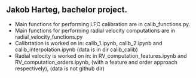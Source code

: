 
## Jakob Harteg, bachelor project.

- Main functions for performing LFC calibration are in calib_functions.py. 
- Main functions for performing radial velocity computations are in radial_velocity_functions.py 
- Calibrtation is worked on in: calib_1.ipynb, calib_2.ipynb and calib_interpolation.ipynb (data is in dir calib_calib)
- Radial velocity is worked on in: in RV_computation_features.ipynb and RV_computation_orders.ipynb, (with a feature and order approach respectively), (data is not github dir)




